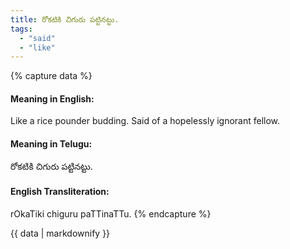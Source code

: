 ```yaml
---
title: రోకటికి చిగురు పట్టినట్టు.
tags:
  - "said"
  - "like"
---
```


{% capture data %}
#### Meaning in English:
Like a rice pounder budding.
Said of a hopelessly ignorant fellow.

#### Meaning in Telugu:
రోకటికి చిగురు పట్టినట్టు.

#### English Transliteration:
rOkaTiki chiguru paTTinaTTu.
{% endcapture %}

<div class="notice">{{ data | markdownify }}</div>

